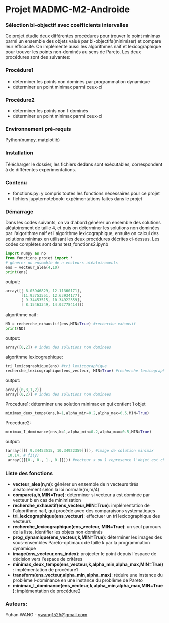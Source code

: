 # Projet MADMC-M2-Androide
### Sélection bi-objectif avec coefficients intervalles

Ce projet étudie deux différentes procédures pour trouver le point minimax parmi un ensemble des objets valué par bi-objectifs(minimiser) et compare leur efficacité. On implémente aussi les algorithmes naif et lexicographique pour trouver les points non-dominés au sens de Pareto. Les deux procédures sont des suivantes:


### Procédure1
- déterminer les points non dominés par programmation dynamique
- déterminer un point minimax parmi ceux-ci

### Procédure2
- déterminer les points non I-dominés
- déterminer un point minimax parmi ceux-ci

### Environnement pré-requis
Python(numpy, matplotlib)

### Installation
Télécharger le dossier, les fichiers dedans sont exécutables, correspondent à de différentes expérimentations.

### Contenu
- fonctions.py: y compris toutes les fonctions nécessaires pour ce projet 
- fichiers jupyternotebook: expéimentations faites dans le projet

### Démarrage
Dans les codes suivants, on va d'abord générer un ensemble des solutions aléatoirement de taille 4, et puis on déterminer les solutions non dominées par l'algorithme naif et l'algorithme lexicographique, ensuite on calcul des solutions minimax en utilisant les deux procédures décrites ci-dessus. Les codes complètes sont dans test_fonctions2.ipynb 
```Python
import numpy as np
from fonctions_projet import *
# générer un ensemble de n vecteurs aléatoirements
ens = vecteur_alea(4,10)
print(ens)
```
output:  
```Python
array([[ 8.05946829, 12.11360171], 
       [11.93753551, 12.63934177], 
       [ 9.34453515, 10.34922359], 
       [ 8.15463349, 14.02778414]])
```
algorithme naif:
```Python
ND = recherche_exhaustif(ens,MIN=True) #recherche exhausif
print(ND)
```
output:
```Python
array([0,2]) # index des solutions non dominees
```
algorithme lexicographique:
```Python
tri_lexicographique(ens) #tri lexicographique
recherche_lexicographique(ens_vecteur, MIN=True) #recherche lexicographique

```
output:
```Python
array[(0,3,1,2)]
array[(0,2)] # index des solutions non dominees
```
Procedure1: déterminer une solution minimax en qui contient 1 objet
```Python
minimax_deux_temps(ens,k=1,alpha_min=0.2,alpha_max=0.5,MIN=True)
```
Procedure2: 
```Python
minimax_I_dominance(ens,k=1,alpha_min=0.2,alpha_max=0.5,MIN=True)
```
output:
```Python
(array([[[ 9.34453515, 10.34922359]]]), #image de solution minimax
 10.14, # fI(y)
 array([[[0., 0., 1., 0.]]])) #vecteur x ou 1 represente l'objet est choisi,0 sinon
```




### Liste des fonctions
- **vecteur_alea(n,m)**: générer un ensemble de n vecteurs tirés aléatoirement selon la loi normale(m,m/4)
- **compare(a,b,MIN=True)**: déterminer si vecteur a est dominée par vecteur b en cas de minimisation
- **recherche_exhaustif(ens_vecteur,MIN=True)**: implémentation de l'algorithme naif, qui procède avec des comparaisons systématiques
- **tri_lexicographique(ens_vecteur)**: effectuer un tri lexicographique des vecteurs
- **recherche_lexicographique(ens_vecteur, MIN=True)**: un seul parcours de la liste, identifier les objets non dominés
- **prog_dynamique(ens_vecteur,k,MIN=True)**: déterminer les images des sous-ensembles Pareto-optimaux de taille k par la programmation dynamique
- **image(ens_vecteur,ens_index)**: projecter le point depuis l'espace de décision vers l'espace de critères
- **minimax_deux_temps(ens_vecteur,k,alpha_min,alpha_max,MIN=True)**: implémentation de procédure1
- **transform(ens_vecteur,alpha_min,alpha_max)**: réduire une instance du problème I-dominance en une instance du problème de Pareto
- **minimax_I_dominance(ens_vecteur,k,alpha_min,alpha_max,MIN=True)**: implémentation de procédure2
 
### Auteurs:
Yuhan WANG - ywang1525@gmail.com
